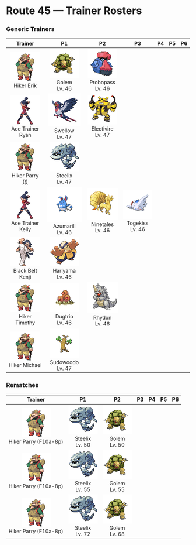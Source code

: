 # Route 45 — Trainer Rosters

### Generic Trainers

| Trainer | P1 | P2 | P3 | P4 | P5 | P6 |
|:-------:|:--:|:--:|:--:|:--:|:--:|:--:|
| ![Hiker Erik](../../assets/trainers/hiker.png "Hiker Erik")<br>Hiker Erik | ![Golem](../../assets/sprites/golem/front.gif "Golem: It is capable of blowing itself up. It uses this explosive force to jump from mountain to mountain.")<br>Golem<br>Lv. 46 | ![Probopass](../../assets/sprites/probopass/front.gif "Probopass: It controls three units called Mini-Noses using magnetic force. With them, it can attack the foe from three directions.")<br>Probopass<br>Lv. 46 |
| ![Ace Trainer Ryan](../../assets/trainers/ace_trainer.png "Ace Trainer Ryan")<br>Ace Trainer Ryan | ![Swellow](../../assets/sprites/swellow/front.gif "Swellow: It dives at a steep angle as soon as it spots its prey. It catches its prey with sharp claws.")<br>Swellow<br>Lv. 47 | ![Electivire](../../assets/sprites/electivire/front.gif "Electivire: As its electric charge amplifies, blue sparks begin to crackle between its horns.")<br>Electivire<br>Lv. 47 |
| ![Hiker Parry (!)](../../assets/trainers/hiker.png "Hiker Parry (!)")<br>Hiker Parry [(!)](#rematches) | ![Steelix](../../assets/sprites/steelix/front.gif "Steelix: It’s said that if an ONIX lives for 100 years, its composition becomes diamondlike as it evolves into a STEELIX.")<br>Steelix<br>Lv. 47 |
| ![Ace Trainer Kelly](../../assets/trainers/ace_trainer.png "Ace Trainer Kelly")<br>Ace Trainer Kelly | ![Azumarill](../../assets/sprites/azumarill/front.gif "Azumarill: When it plays in water, it rolls up its elongated ears to prevent their insides from getting wet.")<br>Azumarill<br>Lv. 46 | ![Ninetales](../../assets/sprites/ninetales/front.gif "Ninetales: Its nine beautiful tails are filled with a wondrous energy that could keep it alive for 1,000 years.")<br>Ninetales<br>Lv. 46 | ![Togekiss](../../assets/sprites/togekiss/front.gif "Togekiss: As everyone knows, it visits peaceful regions, bringing them gifts of kindness and sweet blessings.")<br>Togekiss<br>Lv. 46 |
| ![Black Belt Kenji](../../assets/trainers/black_belt.png "Black Belt Kenji")<br>Black Belt Kenji | ![Hariyama](../../assets/sprites/hariyama/front.gif "Hariyama: It loves challenging others to tests of strength. It has the power to stop a train with a slap.")<br>Hariyama<br>Lv. 46 |
| ![Hiker Timothy](../../assets/trainers/hiker.png "Hiker Timothy")<br>Hiker Timothy | ![Dugtrio](../../assets/sprites/dugtrio/front.gif "Dugtrio: Extremely powerful, they can dig through even the hardest ground to a depth of over 60 miles.")<br>Dugtrio<br>Lv. 46 | ![Rhydon](../../assets/sprites/rhydon/front.gif "Rhydon: Its brain developed when it began walking on hind legs. Its thick hide protects it even in magma.")<br>Rhydon<br>Lv. 46 |
| ![Hiker Michael](../../assets/trainers/hiker.png "Hiker Michael")<br>Hiker Michael | ![Sudowoodo](../../assets/sprites/sudowoodo/front.gif "Sudowoodo: It disguises itself as a tree to avoid attack. It hates water, so it will disappear if it starts raining.")<br>Sudowoodo<br>Lv. 47 |


### Rematches

| Trainer | P1 | P2 | P3 | P4 | P5 | P6 |
|:-------:|:--:|:--:|:--:|:--:|:--:|:--:|
| ![Hiker Parry (F10a-8p)](../../assets/trainers/hiker.png "Hiker Parry (F10a-8p)")<br>Hiker Parry (F10a-8p) | ![Steelix](../../assets/sprites/steelix/front.gif "Steelix: It’s said that if an ONIX lives for 100 years, its composition becomes diamondlike as it evolves into a STEELIX.")<br>Steelix<br>Lv. 50 | ![Golem](../../assets/sprites/golem/front.gif "Golem: It is capable of blowing itself up. It uses this explosive force to jump from mountain to mountain.")<br>Golem<br>Lv. 50 |
| ![Hiker Parry (F10a-8p)](../../assets/trainers/hiker.png "Hiker Parry (F10a-8p)")<br>Hiker Parry (F10a-8p) | ![Steelix](../../assets/sprites/steelix/front.gif "Steelix: It’s said that if an ONIX lives for 100 years, its composition becomes diamondlike as it evolves into a STEELIX.")<br>Steelix<br>Lv. 55 | ![Golem](../../assets/sprites/golem/front.gif "Golem: It is capable of blowing itself up. It uses this explosive force to jump from mountain to mountain.")<br>Golem<br>Lv. 55 |
| ![Hiker Parry (F10a-8p)](../../assets/trainers/hiker.png "Hiker Parry (F10a-8p)")<br>Hiker Parry (F10a-8p) | ![Steelix](../../assets/sprites/steelix/front.gif "Steelix: It’s said that if an ONIX lives for 100 years, its composition becomes diamondlike as it evolves into a STEELIX.")<br>Steelix<br>Lv. 72 | ![Golem](../../assets/sprites/golem/front.gif "Golem: It is capable of blowing itself up. It uses this explosive force to jump from mountain to mountain.")<br>Golem<br>Lv. 68 |

